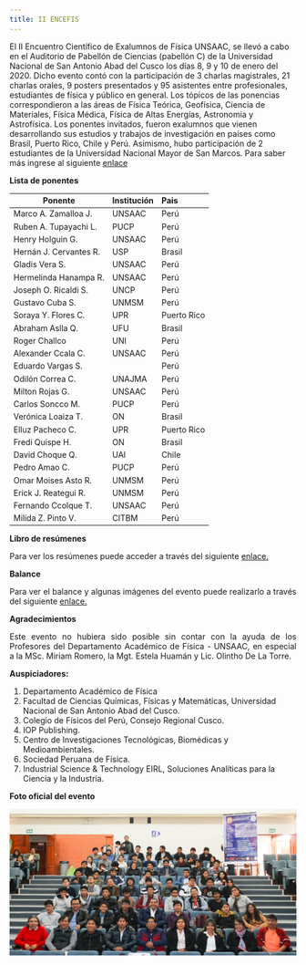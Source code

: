 ```yaml
---
title: II ENCEFIS
---
```

El II Encuentro Científico de Exalumnos de Física UNSAAC, se llevó a cabo en el Auditorio de Pabellón de Ciencias (pabellón C) de la Universidad Nacional de San Antonio Abad del Cusco los días 8, 9 y 10 de enero del 2020. Dicho evento contó con la participación de 3 charlas magistrales, 21 charlas orales, 9 posters presentados y 95 asistentes entre profesionales, estudiantes de física y público en general. Los tópicos de las ponencias correspondieron a las áreas de Física Teórica, Geofísica, Ciencia de Materiales, Física Médica, Física de Altas Energías, Astronomía y Astrofísica. Los ponentes invitados, fueron exalumnos que vienen desarrollando sus estudios y trabajos de investigación en países como Brasil, Puerto Rico, Chile y Perú. Asimismo, hubo participación de 2 estudiantes de la Universidad Nacional Mayor de San Marcos. Para saber más ingrese al siguiente [enlace](encefis_2.md)

<p style='text-align: justify;'><b>Lista de ponentes</b><br></p>

| Ponente                      | Institución   | Pais        |
| ---------------------------- | --------------| :---------- |
| Marco A. Zamalloa J.         | UNSAAC        | Perú        |
| Ruben A. Tupayachi L.        | PUCP          | Perú        |
| Henry Holguin G.             | UNSAAC        | Perú        |
| Hernán J. Cervantes R.       | USP           | Brasil      |
| Gladis Vera S.               | UNSAAC        | Perú        |
| Hermelinda Hanampa R.        | UNSAAC        | Perú        |
| Joseph O. Ricaldi S.         | UNCP          | Perú        |
| Gustavo Cuba S.              | UNMSM         | Perú        |
| Soraya Y. Flores C.          | UPR           | Puerto Rico |
| Abraham Aslla Q.             | UFU           | Brasil      |
| Roger Challco                | UNI           | Perú        |
| Alexander Ccala C.           | UNSAAC        | Perú        |
| Eduardo Vargas S.            |               | Perú        |
| Odilón Correa C.             | UNAJMA        | Perú        |
| Milton Rojas G.              | UNSAAC        | Perú        |
| Carlos Soncco M.             | PUCP          | Perú        |
| Verónica Loaiza T.           | ON            | Brasil      |
| Elluz Pacheco C.             | UPR           | Puerto Rico |
| Fredi Quispe H.              | ON            | Brasil      |
| David Choque Q.              | UAI           | Chile       |
| Pedro Amao C.                | PUCP          | Perú        |
| Omar Moises Asto R.          | UNMSM         | Perú        |
| Erick J. Reategui R.         | UNMSM         | Perú        |
| Fernando Ccolque T.          | UNSAAC        | Perú        |
| Milida Z. Pinto V.           | CITBM         | Perú        |


<b>Libro de resúmenes</b>

<p style='text-align: justify;'>Para ver los resúmenes puede acceder a través del siguiente <a href="https://www.dropbox.com/s/wa05dfyq3om4ehf/libro_resumenes_encefis_2020.pdf?dl=0">enlace.</a></p>

<b>Balance</b><br>

<p style='text-align: justify;'>Para ver el balance y algunas imágenes del evento puede realizarlo a través del siguiente <a href="https://www.dropbox.com/s/lpc0oaxw7u17bx4/Balance-encefis-2020.pdf?dl=0">enlace.</a></p>

<b>Agradecimientos</b>

<p style='text-align: justify;'>Este evento no hubiera sido posible sin contar con la ayuda de los Profesores del Departamento Académico de Física - UNSAAC, en especial a la MSc. Miriam Romero, la Mgt. Estela Huamán y Lic. Olintho De La Torre.</p>

<b>Auspiciadores:</b>
<p style='text-align: justify;'>
<ol>
<li>Departamento Académico de Física</li>
<li>Facultad de Ciencias Químicas, Físicas y Matemáticas, Universidad Nacional de San Antonio Abad del Cusco.</li>
<li>Colegio de Físicos del Perú, Consejo Regional Cusco.</li>
<li>IOP Publishing.</li>
<li>Centro de Investigaciones Tecnológicas, Biomédicas y Medioambientales.</li>
<li>Sociedad Peruana de Física.</li>
<li>Industrial Science & Technology EIRL, Soluciones Analíticas para la Ciencia y la Industria.</li>
</ol></p>

<b>Foto oficial del evento</b><br>

<p align="center"> 
<img src="../img/encefis/Foto_oficial_encefis-2020.jpg">
</p><br>
